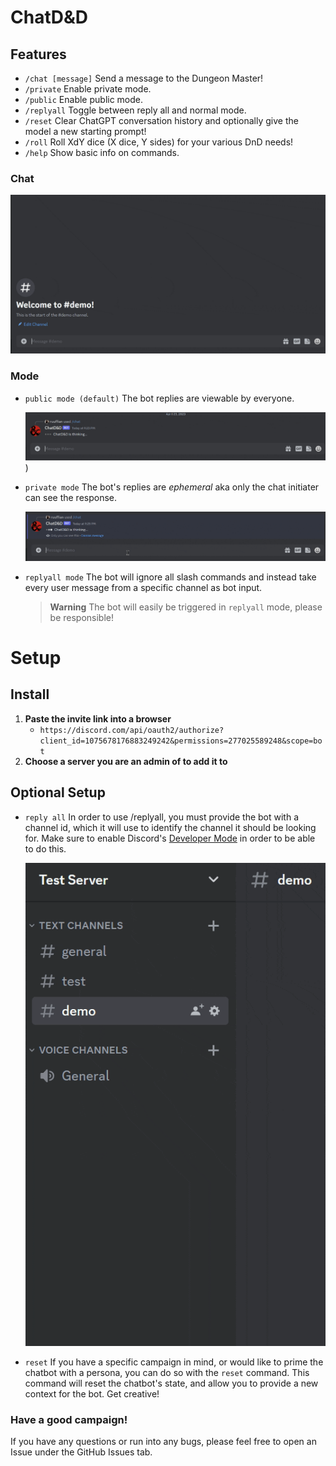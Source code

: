 # ChatD&D

## Features

* `/chat [message]` Send a message to the Dungeon Master!
* `/private` Enable private mode.
* `/public`  Enable public mode.
* `/replyall`  Toggle between reply all and normal mode.
* `/reset` Clear ChatGPT conversation history and optionally give the model a new starting prompt!
* `/roll` Roll XdY dice (X dice, Y sides) for your various DnD needs!
* `/help`  Show basic info on commands.

### Chat

![Example starting campaign message](assets/campaign_start.gif)

### Mode

* `public mode (default)`  The bot replies are viewable by everyone.

  ![Public mode example](assets/public.gif))

* `private mode` The bot's replies are *ephemeral* aka only the chat initiater can see the response.

  ![Private mode example](assets/private.gif)

* `replyall mode` The bot will ignore all slash commands and instead take every user message from a specific channel as bot input.

   > **Warning**
   > The bot will easily be triggered in `replyall` mode, please be responsible!

# Setup

## Install

1. **Paste the invite link into a browser**
    - `https://discord.com/api/oauth2/authorize?client_id=1075678176883249242&permissions=277025589248&scope=bot`
2. **Choose a server you are an admin of to add it to**

## Optional Setup

* `reply all` In order to use /replyall, you must provide the bot with a channel id, which it will use to identify the 
channel it should be looking for. Make sure to enable Discord's [Developer Mode](https://www.howtogeek.com/714348/how-to-enable-or-disable-developer-mode-on-discord/) in order to be able to do this.

    ![Copying the channel ID](assets/channel_id.gif)

* `reset` If you have a specific campaign in mind, or would like to prime the chatbot with a persona, you can do so with the `reset` command.
This command will reset the chatbot's state, and allow you to provide a new context for the bot. Get creative!
  
### Have a good campaign!

If you have any questions or run into any bugs, please feel free to open an Issue under the GitHub Issues tab.